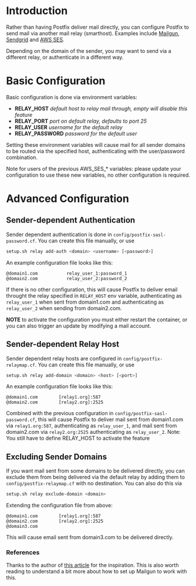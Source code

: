 # Introduction

Rather than having Postfix deliver mail directly, you can configure Postfix to send mail via another mail relay (smarthost). Examples include [Mailgun](https://www.mailgun.com/), [Sendgrid](https://sendgrid.com/) and [AWS SES](https://aws.amazon.com/ses/).

Depending on the domain of the sender, you may want to send via a different relay, or authenticate in a different way.

# Basic Configuration

Basic configuration is done via environment variables:

* **RELAY_HOST** _default host to relay mail through, empty will disable this feature_
* **RELAY_PORT** _port on default relay, defaults to port 25_
* **RELAY_USER** _username for the default relay_
* **RELAY_PASSWORD** _password for the default user_

Setting these environment variables will cause mail for all sender domains to be routed via the specified host, authenticating with the user/password combination.

Note for users of the previous AWS_SES_* variables: please update your configuration to use these new variables, no other configuration is required.

# Advanced Configuration
## Sender-dependent Authentication

Sender dependent authentication is done in `config/postfix-sasl-password.cf`. You can create this file manually, or use 

```bash
setup.sh relay add-auth <domain> <username> [<password>]
```

An example configuration file looks like this:

```
@domain1.com           relay_user_1:password_1
@domain2.com           relay_user_2:password_2
```

If there is no other configuration, this will cause Postfix to deliver email throught the relay specified in `RELAY_HOST` env variable, authenticating as `relay_user_1` when sent from domain1.com and authenticating as `relay_user_2` when sending from domain2.com.

**NOTE** to activate the configuration you must either restart the container, or you can also trigger an update by modifying a mail account.

## Sender-dependent Relay Host

Sender dependent relay hosts are configured in `config/postfix-relaymap.cf`. You can create this file manually, or use

```bash
setup.sh relay add-domain <domain> <host> [<port>]
```

An example configuration file looks like this:

```
@domain1.com        [relay1.org]:587
@domain2.com        [relay2.org]:2525
```

Combined with the previous configuration in `config/postfix-sasl-password.cf`, this will cause Postfix to deliver mail sent from domain1.com via `relay1.org:587`, authenticating as `relay_user_1`, and mail sent from domain2.com via `relay2.org:2525` authenticating as `relay_user_2`.
Note: You still have to define RELAY_HOST to activate the feature

## Excluding Sender Domains

If you want mail sent from some domains to be delivered directly, you can exclude them from being delivered via the default relay by adding them to `config/postfix-relaymap.cf` with no destination. You can also do this via 

```bash
setup.sh relay exclude-domain <domain>
```

Extending the configuration file from above:

```
@domain1.com        [relay1.org]:587
@domain2.com        [relay2.org]:2525
@domain3.com
```

This will cause email sent from domain3.com to be delivered directly.

### References

Thanks to the author of [this article][1] for the inspiration. This is also worth reading to understand a bit more about how to set up Mailgun to work with this.

[1]: https://community.rackspace.com/products/f/email-products-forum/3897/how-to-setup-postfix-with-a-mailgun-smtp-relay-when-using-multiple-domains

